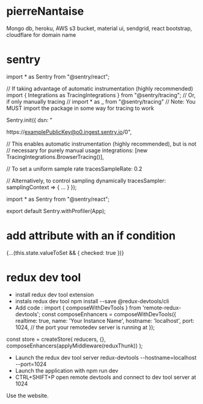 # pierreNantaise

Mongo db, heroku, AWS s3 bucket, material ui, sendgrid, react bootstrap, cloudflare for domain name

# sentry

import \* as Sentry from "@sentry/react";

// If taking advantage of automatic instrumentation (highly recommended)
import { Integrations as TracingIntegrations } from "@sentry/tracing";
// Or, if only manually tracing
// import \* as \_ from "@sentry/tracing"
// Note: You MUST import the package in some way for tracing to work

Sentry.init({
dsn: "

https://examplePublicKey@o0.ingest.sentry.io/0",

// This enables automatic instrumentation (highly recommended), but is not
// necessary for purely manual usage
integrations: [new TracingIntegrations.BrowserTracing()],

// To set a uniform sample rate
tracesSampleRate: 0.2

// Alternatively, to control sampling dynamically
tracesSampler: samplingContext => { ... }
});

import \* as Sentry from "@sentry/react";

export default Sentry.withProfiler(App);

# add attribute with an if condition

{...(this.state.valueToSet && { checked: true })}

# redux dev tool

-    install redux dev tool extension
-    instals redux dev tool npm install --save @redux-devtools/cli
-    Add code :
     import { composeWithDevTools } from 'remote-redux-devtools';
     const composeEnhancers = composeWithDevTools({
     realtime: true,
     name: 'Your Instance Name',
     hostname: 'localhost',
     port: 1024, // the port your remotedev server is running at
     });

const store = createStore(
reducers,
{},
composeEnhancers(applyMiddleware(reduxThunk))
);

-    Launch the redux dev tool server redux-devtools --hostname=localhost --port=1024
-    Launch the application with npm run dev
-    CTRL+SHIFT+P open remote devtools and connect to dev tool server at 1024

Use the website.

